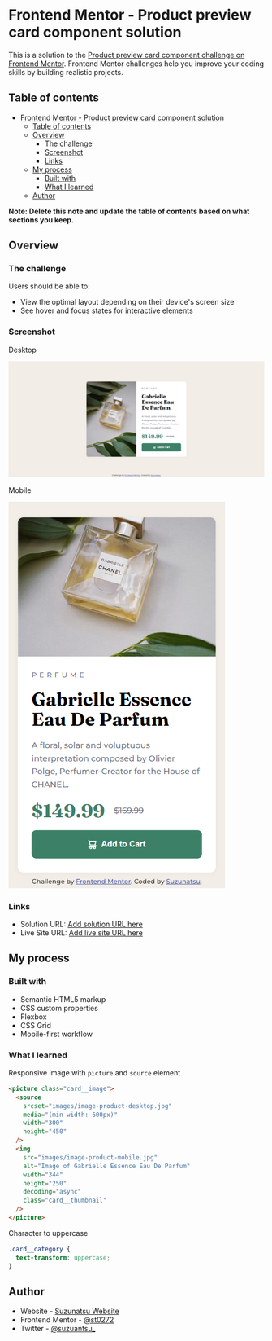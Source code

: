 # Frontend Mentor - Product preview card component solution

This is a solution to the [Product preview card component challenge on Frontend Mentor](https://www.frontendmentor.io/challenges/product-preview-card-component-GO7UmttRfa). Frontend Mentor challenges help you improve your coding skills by building realistic projects. 

## Table of contents

- [Frontend Mentor - Product preview card component solution](#frontend-mentor---product-preview-card-component-solution)
  - [Table of contents](#table-of-contents)
  - [Overview](#overview)
    - [The challenge](#the-challenge)
    - [Screenshot](#screenshot)
    - [Links](#links)
  - [My process](#my-process)
    - [Built with](#built-with)
    - [What I learned](#what-i-learned)
  - [Author](#author)

**Note: Delete this note and update the table of contents based on what sections you keep.**

## Overview

### The challenge

Users should be able to:

- View the optimal layout depending on their device's screen size
- See hover and focus states for interactive elements

### Screenshot

Desktop

![](./images/screenshot_desktop.png)

Mobile

![](./images/screenshot_mobile.png)


### Links

- Solution URL: [Add solution URL here](https://github.com/st0272/fm-product-preview-card-component)
- Live Site URL: [Add live site URL here](https://st0272.github.io/fm-product-preview-card-component/)

## My process

### Built with

- Semantic HTML5 markup
- CSS custom properties
- Flexbox
- CSS Grid
- Mobile-first workflow

### What I learned

Responsive image with `picture` and `source` element

```html
<picture class="card__image">
  <source
    srcset="images/image-product-desktop.jpg"
    media="(min-width: 600px)"
    width="300"
    height="450"
  />
  <img
    src="images/image-product-mobile.jpg"
    alt="Image of Gabrielle Essence Eau De Parfum"
    width="344"
    height="250"
    decoding="async"
    class="card__thumbnail"
  />
</picture>
```

Character to uppercase

```css
.card__category {
  text-transform: uppercase;
}
```

## Author

- Website - [Suzunatsu Website](https://www.suzunatsu.com?utm_source=gh)
- Frontend Mentor - [@st0272](https://www.frontendmentor.io/profile/st0272)
- Twitter - [@suzuantsu_](https://www.twitter.com/suzuantsu_)